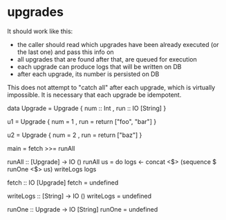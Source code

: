 # upgrades

It should work like this:

* the caller should read which upgrades have been already executed (or the last one) and pass this info on
* all upgrades that are found after that, are queued for execution
* each upgrade can produce logs that will be written on DB
* after each upgrade, its number is persisted on DB

This does not attempt to "catch all" after each upgrade, which is virtually impossible.
It is necessary that each upgrade be idempotent.

data Upgrade =
  Upgrade
    { num :: Int
    , run :: IO [String]
    }

u1 =
  Upgrade
    { num = 1
    , run = return ["foo", "bar"]
    }

u2 =
  Upgrade
    { num = 2
    , run = return ["baz"]
    }


main = fetch >>= runAll

runAll :: [Upgrade] -> IO ()
runAll us = do 
  logs <- concat <$> (sequence $ runOne <$> us)
  writeLogs logs

fetch :: IO [Upgrade]
fetch = undefined

writeLogs :: [String] -> IO ()
writeLogs = undefined

runOne :: Upgrade -> IO [String]
runOne = undefined
